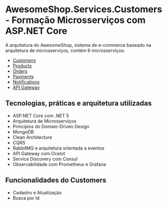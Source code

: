 # AwesomeShop.Services.Customers - Formação Microsserviços com ASP.NET Core

A arquitetura do AwesomeShop, sistema de e-commerce baseado na arquitetura de microsserviços, contém 6 microsserviços:
- [Customers](https://github.com/fillipe-felix/AwesomeShop.Services.Customers)
- [Products](https://github.com/fillipe-felix/AwesomeShop.Services.Products) 
- [Orders](https://github.com/fillipe-felix/AwesomeShop.Services.Orders)
- [Payments](https://github.com/fillipe-felix/AwesomeShop.Services.Payments)
- [Notifications](https://github.com/fillipe-felix/AwesomeShop.Services.Notifications)
- [API Gateway](https://github.com/fillipe-felix/AwesomeShop.Services.ApiGateway)

## Tecnologias, práticas e arquitetura utilizadas
- ASP.NET Core com .NET 5
- Arquitetura de Microsserviços
- Princípios do Domain-Driven Design
- MongoDB
- Clean Architecture
- CQRS
- RabbitMQ e arquitetura orientada a eventos
- API Gateway com Ocelot 
- Service Discovery com Consul
- Observabilidade com Prometheus e Grafana

## Funcionalidades do Customers
- Cadastro e Atualização
- Busca por Id

